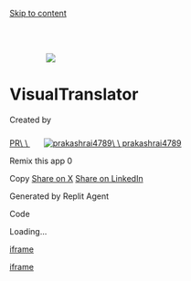 [Skip to content](https://replit.com/@prakashrai4789/VisualTranslator#main-content)

![](data:image/svg+xml,%3csvg%20xmlns=%27http://www.w3.org/2000/svg%27%20version=%271.1%27%20width=%2764%27%20height=%2764%27/%3e)![](https://replit.com/@prakashrai4789/format=auto/https://storage.googleapis.com/replit/images/1747068057253_1c515ef464049a8378b8aef13a741025.png)

# VisualTranslator

Created by

[PR\\
\\
![](data:image/svg+xml,%3csvg%20xmlns=%27http://www.w3.org/2000/svg%27%20version=%271.1%27%20width=%2724%27%20height=%2724%27/%3e)![prakashrai4789](https://www.gravatar.com/avatar/659f59f702f28215e5ce9d30ad2b5ed7?d=blank&s=256)\\
\\
prakashrai4789](https://replit.com/@prakashrai4789)

Remix this app
0

Copy
[Share on X](https://twitter.com/intent/tweet?text=Check+out+what+I+built+on+Replit%21&url=https%3A%2F%2Freplit.com%2F%40prakashrai4789%2FVisualTranslator) [Share on LinkedIn](https://linkedin.com/sharing/share-offsite?text=Check+out+what+I+built+on+Replit%21&url=https%3A%2F%2Freplit.com%2F%40prakashrai4789%2FVisualTranslator)

Generated by Replit Agent

Code

Loading...

[iframe](https://js.stripe.com/v3/controller-with-preconnect-187f8c7bf25a04694e335b7ef26e9cb0.html#__shared_params__[version]=acacia&apiKey=pk_live_515YpNsJAmnYVOvfnsBqRdATWS6SzbNAslOz1z2tujdKuvRMDAwWMeFXp6dJL1YKRrQjB0WAp0UDGwlFYL7hxw7Fc00QkfxBFsL&apiVersion=2025-01-27.acacia&stripeJsId=44de383e-6c50-4544-9ed0-068990a8c614&firstStripeInstanceCreatedLatency=21&controllerCount=1&isCheckout=false&stripeJsLoadTime=1747072690838&manualBrowserDeprecationRollout=false&mids[guid]=NA&mids[muid]=NA&mids[sid]=NA&referrer=https%3A%2F%2Freplit.com%2F%40prakashrai4789%2FVisualTranslator%23attached_assets%2FWe%2520would%2520like%2520to%2520request%2520a%2520detailed.txt&controllerId=__privateStripeController9001)

[iframe](https://www.google.com/recaptcha/enterprise/anchor?ar=1&k=6LdqhwwoAAAAAFPdw8jCuvY3PaHQItGj3RzOS4fW&co=aHR0cHM6Ly9yZXBsaXQuY29tOjQ0Mw..&hl=en&v=Hi8UmRMnhdOBM3IuViTkapUP&size=invisible&cb=xomqqy8i9cdu)